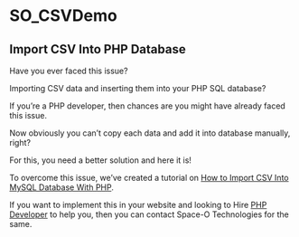 # SO_CSVDemo

## Import CSV Into PHP Database

Have you ever faced this issue?

Importing CSV data and inserting them into your PHP SQL database?

If you’re a PHP developer, then chances are you might have already faced this issue.

Now obviously you can’t copy each data and add it into database manually, right?

For this, you need a better solution and here it is!

To overcome this issue, we’ve created a tutorial on [How to Import CSV Into MySQL Database With PHP](https://www.spaceotechnologies.com/import-csv-mysql-database/).

If you want to implement this in your website and looking to Hire [PHP Developer](http://www.spaceotechnologies.com/hire-php-developer/) to help you, then you can contact Space-O Technologies for the same.
